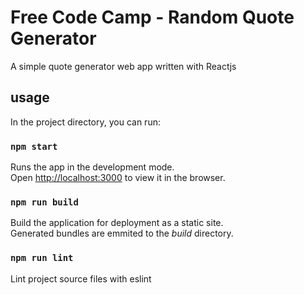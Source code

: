 # Free Code Camp - Random Quote Generator

A simple quote generator web app written with Reactjs

## usage

In the project directory, you can run:

### `npm start`

Runs the app in the development mode.<br />
Open [http://localhost:3000](http://localhost:3000) to view it in the browser.

### `npm run build`

Build the application for deployment as a static site.<br />
Generated bundles are emmited to the _build_ directory.

### `npm run lint`

Lint project source files with eslint
